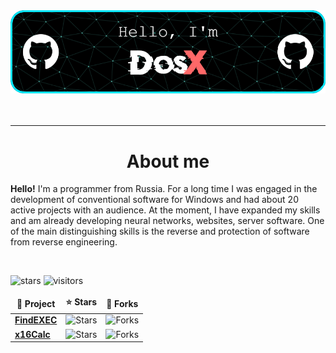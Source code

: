 <!-- ![](https://capsule-render.vercel.app/api?type=waving&color=gradient&height=256&section=header&text=About%20me&fontSize=75&animation=fadeIn&fontAlignY=38&desc=Welcome%20to%20my%20GitHub%20profile!%20Put%20stars,%20fork%20and%20contribute!&descAlignY=51&descAlign=62) -->

<div align="center">
<img src="https://github.com/DosX-dev/DosX-dev/blob/main/github-header-image.png" alt="">
<br><br>
<img src="https://readme-typing-svg.demolab.com?font=Fira+Code&size=32&pause=1000&width=435&lines=Software+development;Information+Security;Frontend+development;.NET+development;Native development" alt="">
<hr>
<h1>About me</h1>
</div>

**Hello!** I'm a programmer from Russia.
For a long time I was engaged in the development of conventional software for Windows and had about 20 active projects with an audience. At the moment, I have expanded my skills and am already developing neural networks, websites, server software. One of the main distinguishing skills is the reverse and protection of software from reverse engineering.

<br>

![stars](https://img.shields.io/github/stars/DosX-dev?label=Stars)
![visitors](https://visitor-badge.laobi.icu/badge?page_id=DosX-dev)


<div align="center">
<table>
  <thead align="center">
    <tr border: none;>
      <td><b>📘 Project</b></td>
      <td><b>⭐ Stars</b></td>
      <td><b>🤝 Forks</b></td>
    </tr>
  </thead>
  <tbody>
    <tr>
      <td><a href="https://github.com/DosX-dev/FindEXEC"><b>FindEXEC</b></a></td>
      <td><img alt="Stars" src="https://img.shields.io/github/stars/DosX-dev/FindEXEC?style=flat-square&labelColor=343b41"/></td>
      <td><img alt="Forks" src="https://img.shields.io/github/forks/DosX-dev/FindEXEC?style=flat-square&labelColor=343b41"/></td>
    </tr>
    <tr>
      <td><a href="https://github.com/DosX-dev/x16Calc"><b>x16Calc</b></a></td>
      <td><img alt="Stars" src="https://img.shields.io/github/stars/DosX-dev/x16Calc?style=flat-square&labelColor=343b41"/></td>
      <td><img alt="Forks" src="https://img.shields.io/github/forks/DosX-dev/x16Calc?style=flat-square&labelColor=343b41"/></td>
    </tr>
  </tbody>
</table></div>
